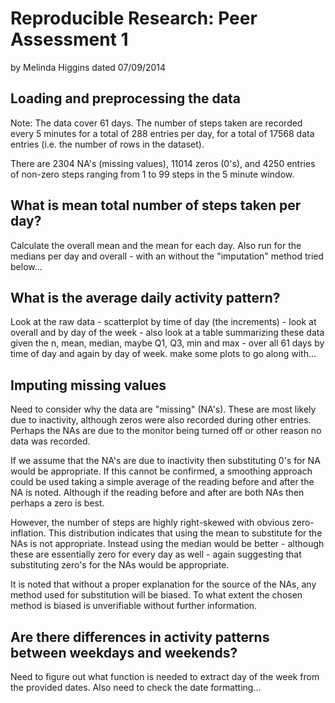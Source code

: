 # Reproducible Research: Peer Assessment 1
by Melinda Higgins
dated 07/09/2014

## Loading and preprocessing the data



Note: The data cover 61 days. The number of steps taken are recorded every 5 minutes for a total of 288 entries per day, for a total of 17568 data entries (i.e. the number of rows in the dataset).

There are 2304 NA's (missing values), 11014 zeros (0's), and 4250 entries of non-zero steps ranging from 1 to 99 steps in the 5 minute window.




## What is mean total number of steps taken per day?

Calculate the overall mean and the mean for each day. Also run for the medians per day and overall - with an without the "imputation" method tried below...




## What is the average daily activity pattern?

Look at the raw data - scatterplot by time of day (the increments) - look at overall and by day of the week - also look at a table summarizing these data given the n, mean, median, maybe Q1, Q3, min and max - over all 61 days by time of day and again by day of week. make some plots to go along with...



## Imputing missing values

Need to consider why the data are "missing" (NA's). These are most likely due to inactivity, although zeros were also recorded during other entries. Perhaps the NAs are due to the monitor being turned off or other reason no data was recorded. 

If we assume that the NA's are due to inactivity then substituting 0's for NA would be appropriate. If this cannot be confirmed, a smoothing approach could be used taking a simple average of the reading before and after the NA is noted. Although if the reading before and after are both NAs then perhaps a zero is best.

However, the number of steps are highly right-skewed with obvious zero-inflation. This distribution indicates that using the mean to substitute for the NAs is not appropriate. Instead using the median would be better - although these are essentially zero for every day as well - again suggesting that substituting zero's for the NAs would be appropriate.

It is noted that without a proper explanation for the source of the NAs, any method used for substitution will be biased. To what extent the chosen method is biased is unverifiable without further information.





## Are there differences in activity patterns between weekdays and weekends?

Need to figure out what function is needed to extract day of the week from the provided dates. Also need to check the date formatting...

